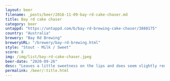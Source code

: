 ```yaml
---
layout: beer
filename: _posts/beer/2016-11-09-bay-rd-cake-chaser.md
title: Bay rd cake chaser
category: beer
untappd: "https://untappd.com/b/bay-rd-brewing-cake-chaser/3880175"
country: "Australia"
brewery: "Bay Rd Brewing"
breweryURL: "/brewery/bay-rd-brewing.html"
style: "Stout - Milk / Sweet"
score: 8
img: /img/list/bay-rd-cake-chaser.jpeg
beer-date: "2020-09-26"
desc: "Leaves a little sweetness on the lips and does seem slightly reminiscent of a heavy cake. Basically a sweet stout but very drinkable"
permalink: /beer/:title.html
---
```

